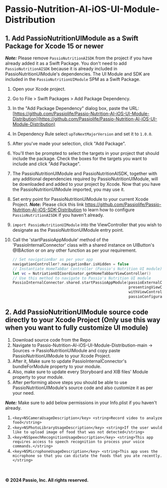 
# Passio-Nutrition-AI-iOS-UI-Module-Distribution

## 1. Add PassioNutritionUIModule as a Swift Package for Xcode 15 or newer
***Note:*** Please remove `PassioNutritionAISDK` from the project if you have already added it as a Swift Package. You don't need to add `PassioNutritionAISDK` because it is already included in PassioNutritionUIModule's dependencies. The UI Module and SDK are included in the `PassioNutritionUIModule` SPM as a Swift Package.
1.  Open your Xcode project.
2.  Go to File > Swift Packages > Add Package Dependency.
3.  In the "Add Package Dependency" dialog box, paste the URL:  [https://github.com/Passiolife/Passio-Nutrition-AI-iOS-UI-Module-Distribution](https://github.com/Passiolife/Passio-Nutrition-AI-iOS-UI-Module-Distribution)
4. In Dependency Rule select `upToNextMajorVersion` and set it to `1.0.0`.
5.  After you've made your selection, click "Add Package".
6.  You'll then be prompted to select the targets in your project that should include the package. Check the boxes for the targets you want to include and click "Add Package".
7.  The PassioNutritionUIModule and PassioNutritionAISDK, together with any additional dependencies required by PassioNutritionUIModule, will be downloaded and added to your project by Xcode. Now that you have the PassioNutritionUIModule imported, you may use it.
8. Set entry point for PassioNutritionUIModule to your current Xcode Project.
***Note:*** Please click this link https://github.com/Passiolife/Passio-Nutrition-AI-iOS-SDK-Distribution to learn how to configure `PassioNutritionAISDK` if you haven't already.

9. `import PassioNutritionUIModule` into the ViewController that you wish to designate as the PassioNutritionUIModule entry point.
10. Call the 'startPassioAppModule' method of the 'PassioInternalConnector' class with a shared instance on UIButton's @IBAction or on any other function as per your requirement.
	```swift
	// Set navigationBar as per your app
	navigationController?.navigationBar.isHidden = false
	// Instantiate HomeTabBar Controller (Passio's Nutrition UI module)
    let vc = NutriationUICoordinator.getHomeTabbarViewController()
    // Use this method to navigate to Passio's Nutrition UI module
    PassioInternalConnector.shared.startPassioAppModule(passioExternalConnector: passioExternalConnector,
		                                                presentingViewController: self,
		                                                withViewController: vc
		                                                passioConfiguration: passioConfig)

## 2. Add PassioNutritionUIModule source code directly to your Xcode Project (Only use this way when you want to fully customize UI module)

1. Download source code from the Repo
2. Navigate to Passio-Nutrition-AI-iOS-UI-Module-Distribution-main -> Sources -> PassioNutritionUIModule and copy paste PassioNutritionUIModule to your Xcode Project.
3. After it, Make sure to update PassioInternalConnector's bundleForModule property to your module.
4. Also, make sure to update every Storyboard and XIB files' Module property to your module.
5. After performing above steps you should be able to use PassioNutritionUIModule's source code and also customize it as per your need.

***Note:*** 
Make sure to add below permissions in your Info.plist if you haven't already.
1. `<key>NSCameraUsageDescription</key>
	<string>Record video to analyze food</string>`
2. `<key>NSPhotoLibraryUsageDescription</key>
	<string>If the user would like to upload image of food that was not detected</string>`
3. `<key>NSSpeechRecognitionUsageDescription</key>
	<string>This app requires access to speech recognition to process your voice commands.</string>`
4. `<key>NSMicrophoneUsageDescription</key>
	<string>This app uses the microphone so that you can dictate the foods that you ate recently.</string>`

<br></br>
**© 2024 Passio, Inc. All rights reserved.**
